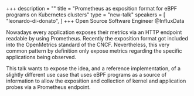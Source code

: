 +++
description = ""
title = "Prometheus as exposition format for eBPF programs on Kubernetes clusters"
type = "new-talk"
speakers = [
        "leonardo-di-donato",
]
+++
Open Source Software Engineer @InfluxData

Nowadays every application exposes their metrics via an HTTP endpoint readable by using Prometheus. Recently the exposition format got included into the OpenMetrics standard of the CNCF. Nevertheless, this very common pattern by definition only expose metrics regarding the specific applications being observed.

This talk wants to expose the idea, and a reference implementation, of a slightly different use case that uses eBPF programs as a source of information to allow the exposition and collection of kernel and application probes via a Prometheus endpoint.